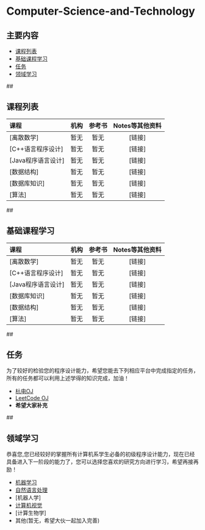 # Computer-Science-and-Technology

## 主要内容
   
- [课程列表](#curriculum)
- [基础课程学习](#basic_class)
- [任务](#task)
- [领域学习](#area_study)

##<h2 id="curriculum">课程列表</h2>

课程 | 机构 | 参考书 | Notes等其他资料
:-- | :--: | :--: | :--:
[离散数学]| 暂无 | 暂无 |[链接]
[C++语言程序设计]| 暂无 | 暂无 |[链接]
[Java程序语言设计]| 暂无 | 暂无 |[链接]
[数据结构]| 暂无 | 暂无 |[链接]
[数据库知识]| 暂无 | 暂无 |[链接]
[算法] | 暂无 | 暂无 |[链接]


##<h2 id="basic_class">基础课程学习</h2>

课程 | 机构 | 参考书 | Notes等其他资料
:-- | :--: | :--: | :--:
[离散数学]| 暂无 | 暂无 |[链接]
[C++语言程序设计]| 暂无 | 暂无 |[链接]
[Java程序语言设计]| 暂无 | 暂无 |[链接]
[数据库知识]| 暂无 | 暂无 |[链接]
[数据结构]| 暂无 | 暂无 |[链接]
[算法] | 暂无 | 暂无 |[链接]

##<h2 id="task">任务</h2>
为了较好的检验您的程序设计能力，希望您能去下列相应平台中完成指定的任务，所有的任务都可以利用上述学得的知识完成，加油！
- [杭电OJ](http://acm.hdu.edu.cn/)
- [LeetCode OJ](https://leetcode.com/)
- **希望大家补充**


##<h2 id="area_study">领域学习</h2>
恭喜您,您已经较好的掌握所有计算机系学生必备的初级程序设计能力，现在已经具备进入下一阶段的能力了，您可以选择您喜欢的研究方向进行学习，希望再接再励！

- [机器学习](https://github.com/dayeren/Machine-Learning)
- [自然语言处理](https://github.com/dayeren/-Natural-Language-Processing)
- [机器人学]
- [计算机视觉](https://github.com/dayeren/Computer-Vision)
- [计算生物学]
- 其他(暂无，希望大伙一起加入完善)

